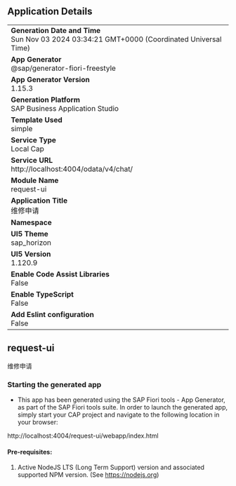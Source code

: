 ## Application Details
|               |
| ------------- |
|**Generation Date and Time**<br>Sun Nov 03 2024 03:34:21 GMT+0000 (Coordinated Universal Time)|
|**App Generator**<br>@sap/generator-fiori-freestyle|
|**App Generator Version**<br>1.15.3|
|**Generation Platform**<br>SAP Business Application Studio|
|**Template Used**<br>simple|
|**Service Type**<br>Local Cap|
|**Service URL**<br>http://localhost:4004/odata/v4/chat/|
|**Module Name**<br>request-ui|
|**Application Title**<br>维修申请|
|**Namespace**<br>|
|**UI5 Theme**<br>sap_horizon|
|**UI5 Version**<br>1.120.9|
|**Enable Code Assist Libraries**<br>False|
|**Enable TypeScript**<br>False|
|**Add Eslint configuration**<br>False|

## request-ui

维修申请

### Starting the generated app

-   This app has been generated using the SAP Fiori tools - App Generator, as part of the SAP Fiori tools suite.  In order to launch the generated app, simply start your CAP project and navigate to the following location in your browser:

http://localhost:4004/request-ui/webapp/index.html

#### Pre-requisites:

1. Active NodeJS LTS (Long Term Support) version and associated supported NPM version.  (See https://nodejs.org)


